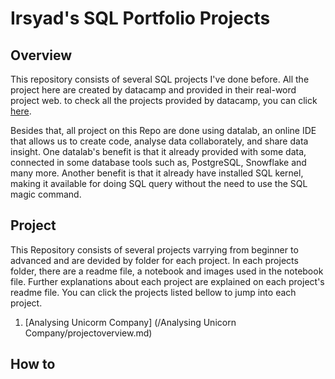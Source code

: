 # Irsyad's SQL Portfolio Projects

## Overview
This repository consists of several SQL projects I've done before. All the project here are created by datacamp and provided in their real-word project web. to check all the projects provided by datacamp, you can click [here](https://app.datacamp.com/learn/projects). 

Besides that, all project on this Repo are done using datalab, an online IDE that allows us to create code, analyse data collaborately, and share data insight. One datalab's benefit is that it already provided with some data, connected in some database tools such as, PostgreSQL, Snowflake and many more. Another benefit is that it already have installed SQL kernel, making it available for doing SQL query without the need to use the SQL magic command. 

## Project
This Repository consists of several projects varrying from beginner to advanced and are devided by folder for each project. In each projects folder, there are a readme file, a notebook and images used in the notebook file. Further explanations about each project are explained on each project's readme file. You can click the projects listed bellow to jump into each project. 

1. [Analysing Unicorm Company] (/Analysing Unicorn Company/projectoverview.md)

## How to 